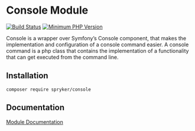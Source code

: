 # Console Module
[![Build Status](https://travis-ci.org/spryker/console.svg)](https://travis-ci.org/spryker/console)
[![Minimum PHP Version](https://img.shields.io/badge/php-%3E%3D%207.2-8892BF.svg)](https://php.net/)

Console is a wrapper over Symfony’s Console component, that makes the implementation and configuration of a console command easier. A console command is a php class that contains the implementation of a functionality that can get executed from the command line.

## Installation

```
composer require spryker/console
```

## Documentation

[Module Documentation](https://academy.spryker.com/developing_with_spryker/module_guide/infrastructure/console.html)
